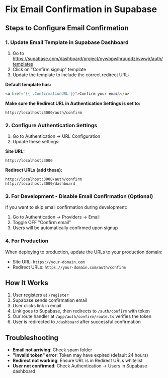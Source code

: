 # Fix Email Confirmation in Supabase

## Steps to Configure Email Confirmation

### 1. Update Email Template in Supabase Dashboard

1. Go to https://supabase.com/dashboard/project/oywbpwlhruupdzbvwwjr/auth/templates
2. Click on "Confirm signup" template
3. Update the template to include the correct redirect URL:

**Default template has:**
```html
<a href="{{ .ConfirmationURL }}">Confirm your email</a>
```

**Make sure the Redirect URL in Authentication Settings is set to:**
```
http://localhost:3000/auth/confirm
```

### 2. Configure Authentication Settings

1. Go to Authentication → URL Configuration
2. Update these settings:

**Site URL:**
```
http://localhost:3000
```

**Redirect URLs (add these):**
```
http://localhost:3000/auth/confirm
http://localhost:3000/dashboard
```

### 3. For Development - Disable Email Confirmation (Optional)

If you want to skip email confirmation during development:

1. Go to Authentication → Providers → Email
2. Toggle OFF "Confirm email"
3. Users will be automatically confirmed upon signup

### 4. For Production

When deploying to production, update the URLs to your production domain:
- Site URL: `https://your-domain.com`
- Redirect URLs: `https://your-domain.com/auth/confirm`

## How It Works

1. User registers at `/register`
2. Supabase sends confirmation email
3. User clicks link in email
4. Link goes to Supabase, then redirects to `/auth/confirm` with token
5. Our route handler at `/app/auth/confirm/route.ts` verifies the token
6. User is redirected to `/dashboard` after successful confirmation

## Troubleshooting

- **Email not arriving**: Check spam folder
- **"Invalid token" error**: Token may have expired (default 24 hours)
- **Redirect not working**: Ensure URL is in Redirect URLs whitelist
- **User not confirmed**: Check Authentication → Users in Supabase dashboard